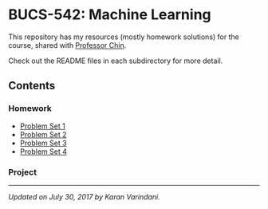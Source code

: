 # BUCS-542: Machine Learning
This repository has my resources (mostly homework solutions) for the course, shared with [Professor Chin](http://www.cs.bu.edu/faculty/spchin/Welcome.html).

Check out the README files in each subdirectory for more detail.

## Contents

### Homework
* [Problem Set 1](/Homework/hw1/)
* [Problem Set 2](/Homework/hw2/)
* [Problem Set 3](/Homework/hw3/)
* [Problem Set 4](/Homework/hw4/)

### Project


----
_Updated on July 30, 2017 by Karan Varindani._